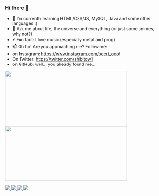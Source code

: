 ### Hi there 👋

<!--
**nascimentoadalberto/nascimentoadalberto** is a ✨ _special_ ✨ repository because its `README.md` (this file) appears on your GitHub profile.

Here are some ideas to get you started:
-->

- 🌱 I’m currently learning HTML/CSS/JS, MySQL, Java and some other languages :)
- 💬 Ask me about life, the universe and everything (or just some animes, why not?)
- ⚡ Fun fact: I love music (especially metal and prog)
- 📫 Oh ho! Are you approaching me? Follow me:
- on Instagram: https://www.instagram.com/beert_ooo/
- On Twitter: https://twitter.com/shibitow1
- on GitHub: well... you already found me...

<div>
  <a href="https://github.com/nascimentoadalberto">
  <img height="180em" width="400em" src="https://github-readme-stats.vercel.app/api?username=nascimentoadalberto&show_icons=true&theme=github_dark&include_all_commits=true&count_private=true"/>
  <img height="180em" width="400em" src="https://github-readme-stats.vercel.app/api/top-langs/?username=nascimentoadalberto&layout=compact&langs_count=7&theme=github_dark"/>
</div>

<img src="https://img.shields.io/badge/HTML5-E34F26?style=for-the-badge&logo=html5&logoColor=white"/> <img src="https://img.shields.io/badge/CSS3-1572B6?style=for-the-badge&logo=css3&logoColor=white"/> <img src="https://img.shields.io/badge/Javascript-323330?style=for-the-badge&logo=javascript&logoColor=F7DF1E"/> <img src="https://img.shields.io/badge/MySQL-00000F?style=for-the-badge&logo=mysql&logoColor=white"/>
